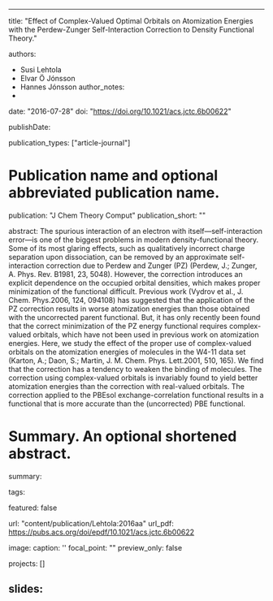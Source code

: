 
---
title: "Effect of Complex-Valued Optimal Orbitals on Atomization Energies with the Perdew-Zunger Self-Interaction Correction to Density Functional Theory."

authors:
- Susi Lehtola  
- Elvar Ö Jónsson 
- Hannes Jónsson 
author_notes:
- 
date: "2016-07-28"
doi: "https://doi.org/10.1021/acs.jctc.6b00622"


publishDate: 

publication_types: ["article-journal"]



# Publication name and optional abbreviated publication name.
publication: "J Chem Theory Comput"
publication_short: ""

abstract: The spurious interaction of an electron with itself—self-interaction error—is one of the biggest problems in modern density-functional theory. Some of its most glaring effects, such as qualitatively incorrect charge separation upon dissociation, can be removed by an approximate self-interaction correction due to Perdew and Zunger (PZ) (Perdew, J.; Zunger, A. Phys. Rev. B1981, 23, 5048). However, the correction introduces an explicit dependence on the occupied orbital densities, which makes proper minimization of the functional difficult. Previous work (Vydrov et al., J. Chem. Phys.2006, 124, 094108) has suggested that the application of the PZ correction results in worse atomization energies than those obtained with the uncorrected parent functional. But, it has only recently been found that the correct minimization of the PZ energy functional requires complex-valued orbitals, which have not been used in previous work on atomization energies. Here, we study the effect of the proper use of complex-valued orbitals on the atomization energies of molecules in the W4-11 data set (Karton, A.; Daon, S.; Martin, J. M. Chem. Phys. Lett.2001, 510, 165). We find that the correction has a tendency to weaken the binding of molecules. The correction using complex-valued orbitals is invariably found to yield better atomization energies than the correction with real-valued orbitals. The correction applied to the PBEsol exchange-correlation functional results in a functional that is more accurate than the (uncorrected) PBE functional.

# Summary. An optional shortened abstract.
summary: 

tags:

featured: false

url: "content/publication/Lehtola:2016aa"
url_pdf: https://pubs.acs.org/doi/epdf/10.1021/acs.jctc.6b00622

image:
  caption: '[](./featured.jpg)'
  focal_point: ""
  preview_only: false

projects: []

slides: 
---

